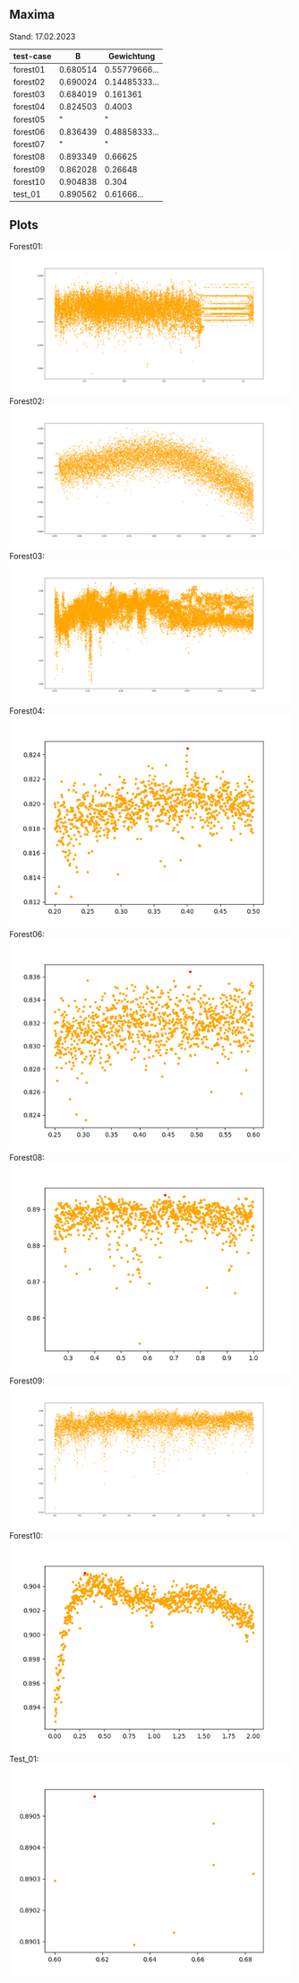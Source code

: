 ## Maxima
Stand: 17.02.2023

| test-case | B | Gewichtung |
|-----------|---|------------|
| forest01 | 0.680514 | 0.55779666... |
| forest02 | 0.690024 | 0.14485333... |
| forest03 | 0.684019 | 0.161361 |
| forest04 | 0.824503 | 0.4003 |
| forest05 | " | " |
| forest06 | 0.836439 | 0.48858333... |
| forest07 | " | " |
| forest08 | 0.893349 | 0.66625 |
| forest09 | 0.862028 | 0.26648 |
| forest10 | 0.904838 | 0.304 |
| test_01 | 0.890562 | 0.61666... |


## Plots
Forest01: \
![](./plots/forest01_-25_1-25_100000.png) \
Forest02: \
![](./plots/forest02_0_-4_10000.png) \
Forest03: \
![](./plots/forest03_-1_-4_100000.png) \
Forest04: \
![](./plots/forest04_-2_-5_1000.png) \
Forest06: \
![](./plots/forest06_-25_-6_1000.png) \
Forest08: \
![](./plots/forest08_-25_1_1000.png) \
Forest09: \
![](./plots/forest09_-2_1_10000.png) \
Forest10: \
![](./plots/forest10_0_2_1000.png) \
Test_01: \
![](./plots/test_01_-6_-7_6.png)